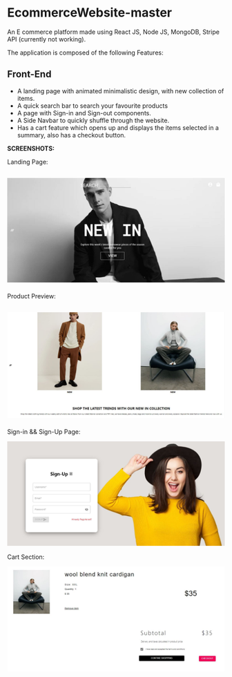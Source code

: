 # EcommerceWebsite-master
 
 An E commerce platform made using React JS, Node JS, MongoDB, Stripe API (currently not working).

The application is composed of the following Features:

## Front-End
- A landing page with animated minimalistic design, with new collection of items.
- A quick search bar to search your favourite products
- A page with Sign-in and Sign-out components.
- A Side Navbar to quickly shuffle through the website.
- Has a cart feature which opens up and displays the items selected in a summary, also has a checkout button.

**SCREENSHOTS:**

Landing Page:

![](src/Assets/home.png)
---
Product Preview:

![](src/Assets/prod.png)
---
Sign-in && Sign-Up Page:

![](src/Assets/signupp.png)

Cart Section:

![](src/assets/cart.png)
